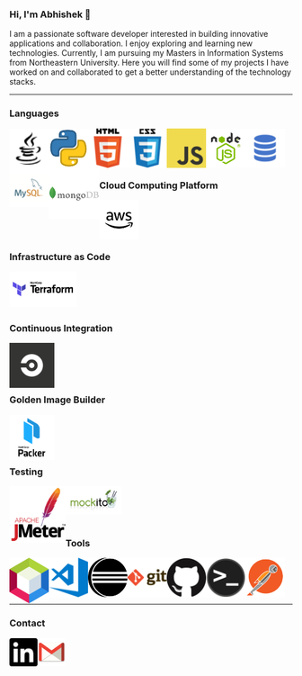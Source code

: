 ### Hi, I'm Abhishek 👋

I am a passionate software developer interested in building innovative applications and collaboration. I enjoy exploring and learning new technologies. Currently, I am pursuing my Masters in Information Systems from Northeastern University. Here you will find some of my projects I have worked on and collaborated to get a better understanding of the technology stacks. 

***

### Languages

<img align="left" alt="Java" width="70px" src="https://github.com/v-abhishek/v-abhishek/blob/master/images/java.svg" />
<img align="left" alt="Python" width="70px" src="https://github.com/v-abhishek/v-abhishek/blob/master/images/python.png" />
<img align="left" alt="HTML5" width="70px" src="https://github.com/v-abhishek/v-abhishek/blob/master/images/html.png" />
<img align="left" alt="CSS3" width="70px" src="https://github.com/v-abhishek/v-abhishek/blob/master/images/css.png" />
<img align="left" alt="JavaScript" width="70px" src="https://github.com/v-abhishek/v-abhishek/blob/master/images/javascript.png" />
<img align="left" alt="Node.js" width="70px" src="https://github.com/v-abhishek/v-abhishek/blob/master/images/nodejs.png" />
<img align="left" alt="SQL" width="70px" src="https://github.com/v-abhishek/v-abhishek/blob/master/images/sql.png" />
<img align="left" alt="MySQL" width="70px" src="https://github.com/v-abhishek/v-abhishek/blob/master/images/mysql.png" />
<img align="left" alt="MongoDB" width="90px" src="https://github.com/v-abhishek/v-abhishek/blob/master/images/mongodb.png" />
<br/>
<br/>
<br/>
<br/>



### Cloud Computing Platform

<img align="left" alt="AWS" width="70px" src="https://github.com/v-abhishek/v-abhishek/blob/master/images/aws.png" />
<br/>
<br/>
<br/>
<br/>



### Infrastructure as Code

<img align="left" alt="AWS" width="120px" src="https://github.com/v-abhishek/v-abhishek/blob/master/images/terraform.png" />
<br/>
<br/>
<br/>
<br/>




### Continuous Integration

<img align="left" alt="CircleCI" width="80px" src="https://github.com/v-abhishek/v-abhishek/blob/master/images/circleci.png" />
<br/>
<br/>
<br/>
<br/>





### Golden Image Builder

<img align="left" alt="packer" width="80px" src="https://github.com/v-abhishek/v-abhishek/blob/master/images/packer.svg" />
<br/>
<br/>
<br/>
<br/>





### Testing

<img align="left" alt="jmeter" width="100px" src="https://github.com/v-abhishek/v-abhishek/blob/master/images/jmeter.png" />
<img align="left" alt="mockito" width="100px" src="https://github.com/v-abhishek/v-abhishek/blob/master/images/mockito.png" />
<br/>
<br/>
<br/>
<br/>



### Tools

<img align="left" alt="Netbeans" width="70px" src="https://github.com/v-abhishek/v-abhishek/blob/master/images/netbeans.svg" />
<img align="left" alt="Visual Studio Code" width="70px" src="https://github.com/v-abhishek/v-abhishek/blob/master/images/vscode.png" />
<img align="left" alt="Eclipse" width="70px" src="https://github.com/v-abhishek/v-abhishek/blob/master/images/eclipse.png" />
<img align="left" alt="Git" width="70px" src="https://github.com/v-abhishek/v-abhishek/blob/master/images/git.png" />
<img align="left" alt="GitHub" width="70px" src="https://github.com/v-abhishek/v-abhishek/blob/master/images/github.png" />
<img align="left" alt="HTML5" width="70px" src="https://github.com/v-abhishek/v-abhishek/blob/master/images/terminal.png" />
<img align="left" alt="HTML5" width="70px" src="https://github.com/v-abhishek/v-abhishek/blob/master/images/postman.png" />
<br/>
<br/>
<br/>
<br/>



***
### Contact
[<img align="left" alt="LinkedIn" width="50px" src="https://github.com/v-abhishek/v-abhishek/blob/master/images/linkedin.svg" />][linkedin]
[<img align="left" alt="gmail" width="50px" src="https://github.com/v-abhishek/v-abhishek/blob/master/images/gmail.png" />][gmail]


[linkedin]: https://www.linkedin.com/in/abhishek-vishwanath
[gmail]: mailto:chayan.s.abhishek@gmail.com